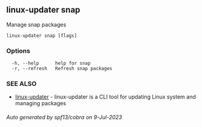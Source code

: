 ## linux-updater snap

Manage snap packages

```
linux-updater snap [flags]
```

### Options

```
  -h, --help      help for snap
  -r, --refresh   Refresh snap packages
```

### SEE ALSO

* [linux-updater](linux-updater.md)	 - linux-updater is a CLI tool for updating Linux system and managing packages

###### Auto generated by spf13/cobra on 9-Jul-2023
